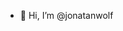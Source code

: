 - 👋 Hi, I’m @jonatanwolf

<!---
jonatanwolf/jonatanwolf is a ✨ special ✨ repository because its `README.md` (this file) appears on your GitHub profile.
You can click the Preview link to take a look at your changes.
--->
